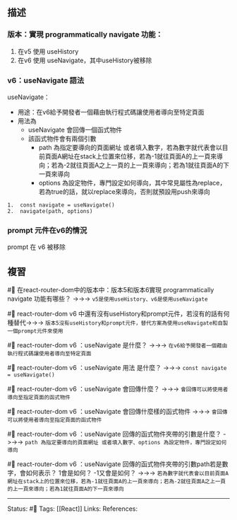 ## 描述



### 版本：實現 programmatically navigate 功能：

1. 在v5 使用 useHistory
2. 在v6 使用 useNavigate，其中useHistory被移除

###  v6：useNavigate 語法

useNavigate：
- 用途：在v6給予開發者一個藉由執行程式碼讓使用者導向至特定頁面
- 用法為
	- useNavigate 會回傳一個函式物件
	- 該函式物件會有兩個引數
		- path 為指定要導向的頁面網址 或者填入數字，若為數字就代表會以目前頁面A網址在stack上位置來位移，若為-1就往頁面A的上一頁來導向；若為-2就往頁面A之上一頁的上一頁來導向；若為1就往頁面A的下一頁來導向
		- options 為設定物件，專門設定如何導向，其中常見屬性為replace，若為true的話，就以replace來導向，否則就預設用push來導向
```
1.  const navigate = useNavigate()
2.  navigate(path, options)
```

### prompt 元件在v6的情況
prompt 在 v6 被移除



## 複習

#🧠 在react-router-dom中的版本中：版本5和版本6實現 programmatically navigate 功能有哪些？ ->->-> `v5是使用useHistory、v6是使用useNavigate`
<!--SR:!2022-12-25,10,250-->

#🧠 react-router-dom v6 中還有沒有useHistory和prompt元件，若沒有的話有何種替代->->-> `版本5沒有useHistory和prompt元件，替代方案為使用useNavigate和自製一個prompt元件來使用`
<!--SR:!2022-12-25,10,250-->

#🧠 react-router-dom v6 ：useNavigate 是什麼？ ->->-> `在v6給予開發者一個藉由執行程式碼讓使用者導向至特定頁面`
<!--SR:!2022-12-25,10,250-->

#🧠 react-router-dom v6 ：useNavigate 用法 是什麼？ ->->-> `const navigate = useNavigate()`
<!--SR:!2022-12-25,10,250-->

#🧠 react-router-dom v6 ：useNavigate 會回傳什麼？ ->->-> `會回傳可以將使用者導向至指定頁面的函式物件`
<!--SR:!2022-12-24,9,250-->


#🧠 react-router-dom v6 ：useNavigate 會回傳什麼樣的函式物件 ->->-> `會回傳可以將使用者導向至指定頁面的函式物件`
<!--SR:!2022-12-25,10,250-->

#🧠 react-router-dom v6 ：useNavigate 回傳的函式物件夾帶的引數是什麼？ ->->-> `path 為指定要導向的頁面網址 或者填入數字、options 為設定物件，專門設定如何導向`
<!--SR:!2022-12-15,3,250-->

#🧠 react-router-dom v6 ：useNavigate 回傳的函式物件夾帶的引數path若是數字，會如何表示？ 1會是如何？ -1又會是如何？ ->->-> `若為數字就代表會以目前頁面A網址在stack上的位置來位移，若為-1就往頁面A的上一頁來導向；若為-2就往頁面A之上一頁的上一頁來導向；若為1就往頁面A的下一頁來導向`
<!--SR:!2022-12-25,10,250-->



---
Status: #🌱 
Tags:
[[React]]
Links:
References:
